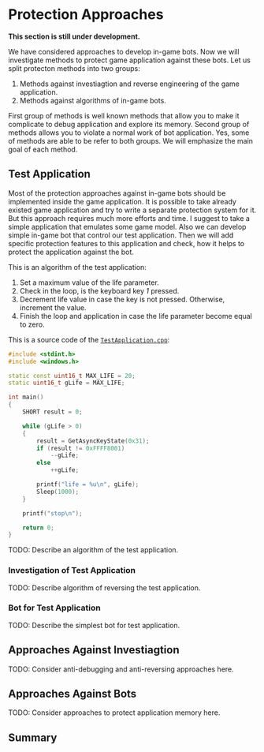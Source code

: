 # Protection Approaches

**This section is still under development.**

We have considered approaches to develop in-game bots. Now we will investigate methods to protect game application against these bots. Let us split protecton methods into two groups:

1. Methods against investiagtion and reverse engineering of the game application.
2. Methods against algorithms of in-game bots.

First group of methods is well known methods that allow you to make it complicate to debug application and explore its memory. Second group of methods allows you to violate a normal work of bot application. Yes, some of methods are able to be refer to both groups. We will emphasize the main goal of each method.

## Test Application

Most of the protection approaches against in-game bots should be implemented inside the game application. It is possible to take already existed game application and try to write a separate protection system for it. But this approach requires much more efforts and time. I suggest to take a simple application that emulates some game model. Also we can develop simple in-game bot that control our test application. Then we will add specific protection features to this application and check, how it helps to protect the application against the bot.

This is an algorithm of the test application:

1. Set a maximum value of the life parameter.
2. Check in the loop, is the keyboard key *1* pressed.
3. Decrement life value in case the key is not pressed. Otherwise, increment the value.
4. Finish the loop and application in case the life parameter become equal to zero.

This is a source code of the [`TestApplication.cpp`](https://ellysh.gitbooks.io/video-game-bots/content/Examples/InGameBots/ProtectionApproaches/TestApplication.cpp):
```C++
#include <stdint.h>
#include <windows.h>

static const uint16_t MAX_LIFE = 20;
static uint16_t gLife = MAX_LIFE;

int main()
{
	SHORT result = 0;

	while (gLife > 0)
	{
		result = GetAsyncKeyState(0x31);
		if (result != 0xFFFF8001)
			--gLife;
		else
			++gLife;

		printf("life = %u\n", gLife);
		Sleep(1000);
	}

	printf("stop\n");

	return 0;
}
```

TODO: Describe an algorithm of the test application.

### Investigation of Test Application

TODO: Describe algorithm of reversing the test application.

### Bot for Test Application

TODO: Describe the simplest bot for test application.

## Approaches Against Investiagtion

TODO: Consider anti-debugging and anti-reversing approaches here.

## Approaches Against Bots

TODO: Consider approaches to protect application memory here.

## Summary

